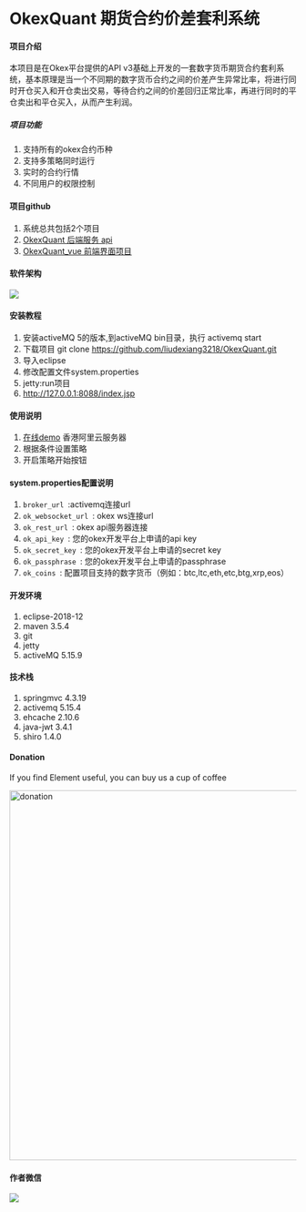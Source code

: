 # OkexQuant 期货合约价差套利系统

#### 项目介绍
本项目是在Okex平台提供的API v3基础上开发的一套数字货币期货合约套利系统，基本原理是当一个不同期的数字货币合约之间的价差产生异常比率，将进行同时开仓买入和开仓卖出交易，等待合约之间的价差回归正常比率，再进行同时的平仓卖出和平仓买入，从而产生利润。
##### 项目功能
1. 支持所有的okex合约币种
2. 支持多策略同时运行
3. 实时的合约行情
4. 不同用户的权限控制

#### 项目github
1. 系统总共包括2个项目
2. [OkexQuant 后端服务 api](https://github.com/liudexiang3218/OkexQuant)
3. [OkexQuant_vue 前端界面项目](https://github.com/liudexiang3218/OkexQuant_vue)

#### 软件架构
<img src="https://github.com/liudexiang3218/OkexQuant/blob/master/ScreenShots/flow.png?raw=true">


#### 安装教程

1. 安装activeMQ 5的版本,到activeMQ bin目录，执行 activemq start
1. 下载项目 git clone https://github.com/liudexiang3218/OkexQuant.git
2. 导入eclipse
3. 修改配置文件system.properties
4. jetty:run项目 
5. http://127.0.0.1:8088/index.jsp

#### 使用说明

1. [在线demo](http://47.75.108.228) 香港阿里云服务器
2. 根据条件设置策略
3. 开启策略开始按钮

#### system.properties配置说明

1.  ``broker_url ``:activemq连接url
2.  ``ok_websocket_url ``: okex ws连接url
3.  ``ok_rest_url ``: okex api服务器连接
3.  ``ok_api_key ``: 您的okex开发平台上申请的api key
4.  ``ok_secret_key ``: 您的okex开发平台上申请的secret key
5.  ``ok_passphrase ``: 您的okex开发平台上申请的passphrase
6.  ``ok_coins ``: 配置项目支持的数字货币（例如：btc,ltc,eth,etc,btg,xrp,eos）

#### 开发环境

1. eclipse-2018-12
2. maven 3.5.4
3. git
4. jetty
5. activeMQ 5.15.9

#### 技术栈
1. springmvc 4.3.19
2. activemq 5.15.4
3. ehcache 2.10.6
4. java-jwt 3.4.1
5. shiro 1.4.0

#### Donation
If you find Element useful, you can buy us a cup of coffee

<img width="650" src="https://github.com/liudexiang3218/OkexQuant/blob/master/ScreenShots/qrcode.png?raw=true" alt="donation">

#### 作者微信
<img src="https://github.com/liudexiang3218/OkexQuant/blob/master/ScreenShots/wechatqr.png?raw=true">
